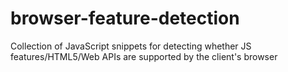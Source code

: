# browser-feature-detection
Collection of JavaScript snippets for detecting whether JS features/HTML5/Web APIs are supported by the client's browser
